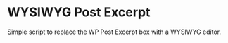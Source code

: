 WYSIWYG Post Excerpt
====================

Simple script to replace the WP Post Excerpt box with a WYSIWYG editor.